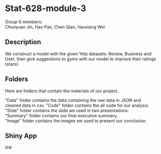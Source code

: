 # Stat-628-module-3

Group 6 members:   
Chunyuan Jin, Hao Pan, Chen Qian, Haoxiang Wei

## Description
We construct a model with the given Yelp datasets: Review, Business and User, then give suggestions to gyms with our model to improve their ratings (stars).


## Folders
Here are folders that contain the materials of our project.   

"Data" folder contains the data containing the raw data in JSON and cleaned data in csv.
"Code" folder contains the all code for our analysis.    
"Slide" folder contains the slide we used in two presentations.    
"Summary" folder contains our final executive summary.   
"Image" folder contains the images we used to present our conclusion.

## Shiny App
*link*
